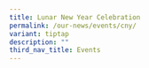 ```yaml
---
title: Lunar New Year Celebration
permalink: /our-news/events/cny/
variant: tiptap
description: ""
third_nav_title: Events
---
```

